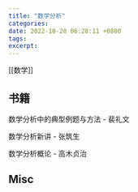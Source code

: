 ```yaml
---
title: "数学分析"
categories: 
date: 2022-10-28 06:28:11 +0800
tags: 
excerpt: 
---
```


[[数学]]






## 书籍

数学分析中的典型例题与方法 - 裴礼文

数学分析新讲 - 张筑生

数学分析概论 - 高木贞治


## Misc





